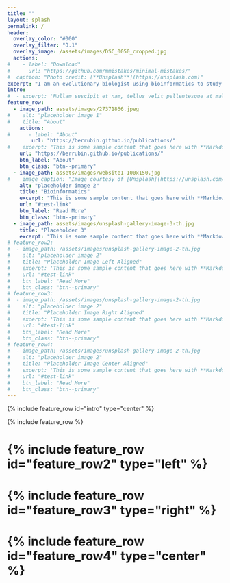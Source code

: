 ```yaml
---
title: ""
layout: splash
permalink: /
header:
  overlay_color: "#000"
  overlay_filter: "0.1"
  overlay_image: /assets/images/DSC_0050_cropped.jpg
  actions:
#    - label: "Download"
#      url: "https://github.com/mmistakes/minimal-mistakes/"
#  caption: "Photo credit: [**Unsplash**](https://unsplash.com)"
excerpt: "I am an evolutionary biologist using bioinformatics to study the genomes of ants and bees."
intro: 
#  - excerpt: 'Nullam suscipit et nam, tellus velit pellentesque at malesuada, enim eaque. Quis nulla, netus tempor in diam gravida tincidunt, *proin faucibus* voluptate felis id sollicitudin. Centered with `type="center"`'
feature_row:
  - image_path: assets/images/27371866.jpeg
#    alt: "placeholder image 1"
#    title: "About"
    actions:
#      - label: "About"
        url: "https://berrubin.github.io/publications/"
#    excerpt: "This is some sample content that goes here with **Markdown** formatting."
    url: "https://berrubin.github.io/publications/"
    btn_label: "About"
    btn_class: "btn--primary"
  - image_path: assets/images/website1-100x150.jpg
#    image_caption: "Image courtesy of [Unsplash](https://unsplash.com/)"
    alt: "placeholder image 2"
    title: "Bioinformatics"
    excerpt: "This is some sample content that goes here with **Markdown** formatting."
    url: "#test-link"
    btn_label: "Read More"
    btn_class: "btn--primary"
  - image_path: assets/images/unsplash-gallery-image-3-th.jpg
    title: "Placeholder 3"
    excerpt: "This is some sample content that goes here with **Markdown** formatting."
# feature_row2:
#  - image_path: /assets/images/unsplash-gallery-image-2-th.jpg
#    alt: "placeholder image 2"
#    title: "Placeholder Image Left Aligned"
#    excerpt: 'This is some sample content that goes here with **Markdown** formatting. Left aligned with `type="left"`'
#    url: "#test-link"
#    btn_label: "Read More"
#    btn_class: "btn--primary"
# feature_row3:
#  - image_path: /assets/images/unsplash-gallery-image-2-th.jpg
#    alt: "placeholder image 2"
#    title: "Placeholder Image Right Aligned"
#    excerpt: 'This is some sample content that goes here with **Markdown** formatting. Right aligned with `type="right"`'
#    url: "#test-link"
#    btn_label: "Read More"
#    btn_class: "btn--primary"
# feature_row4:
#  - image_path: /assets/images/unsplash-gallery-image-2-th.jpg
#    alt: "placeholder image 2"
#    title: "Placeholder Image Center Aligned"
#    excerpt: 'This is some sample content that goes here with **Markdown** formatting. Centered with `type="center"`'
#    url: "#test-link"
#    btn_label: "Read More"
#    btn_class: "btn--primary"
---
```


{% include feature_row id="intro" type="center" %}

{% include feature_row %}

# {% include feature_row id="feature_row2" type="left" %}

# {% include feature_row id="feature_row3" type="right" %}

# {% include feature_row id="feature_row4" type="center" %}
